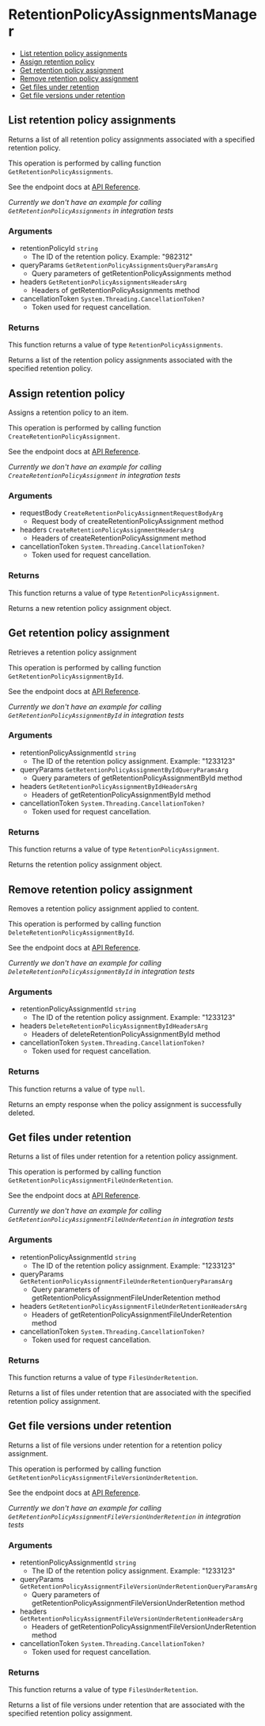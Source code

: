 # RetentionPolicyAssignmentsManager


- [List retention policy assignments](#list-retention-policy-assignments)
- [Assign retention policy](#assign-retention-policy)
- [Get retention policy assignment](#get-retention-policy-assignment)
- [Remove retention policy assignment](#remove-retention-policy-assignment)
- [Get files under retention](#get-files-under-retention)
- [Get file versions under retention](#get-file-versions-under-retention)

## List retention policy assignments

Returns a list of all retention policy assignments associated with a specified
retention policy.

This operation is performed by calling function `GetRetentionPolicyAssignments`.

See the endpoint docs at
[API Reference](https://developer.box.com/reference/get-retention-policies-id-assignments/).

*Currently we don't have an example for calling `GetRetentionPolicyAssignments` in integration tests*

### Arguments

- retentionPolicyId `string`
  - The ID of the retention policy. Example: "982312"
- queryParams `GetRetentionPolicyAssignmentsQueryParamsArg`
  - Query parameters of getRetentionPolicyAssignments method
- headers `GetRetentionPolicyAssignmentsHeadersArg`
  - Headers of getRetentionPolicyAssignments method
- cancellationToken `System.Threading.CancellationToken?`
  - Token used for request cancellation.


### Returns

This function returns a value of type `RetentionPolicyAssignments`.

Returns a list of the retention policy assignments associated with the
specified retention policy.


## Assign retention policy

Assigns a retention policy to an item.

This operation is performed by calling function `CreateRetentionPolicyAssignment`.

See the endpoint docs at
[API Reference](https://developer.box.com/reference/post-retention-policy-assignments/).

*Currently we don't have an example for calling `CreateRetentionPolicyAssignment` in integration tests*

### Arguments

- requestBody `CreateRetentionPolicyAssignmentRequestBodyArg`
  - Request body of createRetentionPolicyAssignment method
- headers `CreateRetentionPolicyAssignmentHeadersArg`
  - Headers of createRetentionPolicyAssignment method
- cancellationToken `System.Threading.CancellationToken?`
  - Token used for request cancellation.


### Returns

This function returns a value of type `RetentionPolicyAssignment`.

Returns a new retention policy assignment object.


## Get retention policy assignment

Retrieves a retention policy assignment

This operation is performed by calling function `GetRetentionPolicyAssignmentById`.

See the endpoint docs at
[API Reference](https://developer.box.com/reference/get-retention-policy-assignments-id/).

*Currently we don't have an example for calling `GetRetentionPolicyAssignmentById` in integration tests*

### Arguments

- retentionPolicyAssignmentId `string`
  - The ID of the retention policy assignment. Example: "1233123"
- queryParams `GetRetentionPolicyAssignmentByIdQueryParamsArg`
  - Query parameters of getRetentionPolicyAssignmentById method
- headers `GetRetentionPolicyAssignmentByIdHeadersArg`
  - Headers of getRetentionPolicyAssignmentById method
- cancellationToken `System.Threading.CancellationToken?`
  - Token used for request cancellation.


### Returns

This function returns a value of type `RetentionPolicyAssignment`.

Returns the retention policy assignment object.


## Remove retention policy assignment

Removes a retention policy assignment
applied to content.

This operation is performed by calling function `DeleteRetentionPolicyAssignmentById`.

See the endpoint docs at
[API Reference](https://developer.box.com/reference/delete-retention-policy-assignments-id/).

*Currently we don't have an example for calling `DeleteRetentionPolicyAssignmentById` in integration tests*

### Arguments

- retentionPolicyAssignmentId `string`
  - The ID of the retention policy assignment. Example: "1233123"
- headers `DeleteRetentionPolicyAssignmentByIdHeadersArg`
  - Headers of deleteRetentionPolicyAssignmentById method
- cancellationToken `System.Threading.CancellationToken?`
  - Token used for request cancellation.


### Returns

This function returns a value of type `null`.

Returns an empty response when the policy assignment
is successfully deleted.


## Get files under retention

Returns a list of files under retention for a retention policy assignment.

This operation is performed by calling function `GetRetentionPolicyAssignmentFileUnderRetention`.

See the endpoint docs at
[API Reference](https://developer.box.com/reference/get-retention-policy-assignments-id-files-under-retention/).

*Currently we don't have an example for calling `GetRetentionPolicyAssignmentFileUnderRetention` in integration tests*

### Arguments

- retentionPolicyAssignmentId `string`
  - The ID of the retention policy assignment. Example: "1233123"
- queryParams `GetRetentionPolicyAssignmentFileUnderRetentionQueryParamsArg`
  - Query parameters of getRetentionPolicyAssignmentFileUnderRetention method
- headers `GetRetentionPolicyAssignmentFileUnderRetentionHeadersArg`
  - Headers of getRetentionPolicyAssignmentFileUnderRetention method
- cancellationToken `System.Threading.CancellationToken?`
  - Token used for request cancellation.


### Returns

This function returns a value of type `FilesUnderRetention`.

Returns a list of files under retention that are associated with the
specified retention policy assignment.


## Get file versions under retention

Returns a list of file versions under retention for a retention policy
assignment.

This operation is performed by calling function `GetRetentionPolicyAssignmentFileVersionUnderRetention`.

See the endpoint docs at
[API Reference](https://developer.box.com/reference/get-retention-policy-assignments-id-file-versions-under-retention/).

*Currently we don't have an example for calling `GetRetentionPolicyAssignmentFileVersionUnderRetention` in integration tests*

### Arguments

- retentionPolicyAssignmentId `string`
  - The ID of the retention policy assignment. Example: "1233123"
- queryParams `GetRetentionPolicyAssignmentFileVersionUnderRetentionQueryParamsArg`
  - Query parameters of getRetentionPolicyAssignmentFileVersionUnderRetention method
- headers `GetRetentionPolicyAssignmentFileVersionUnderRetentionHeadersArg`
  - Headers of getRetentionPolicyAssignmentFileVersionUnderRetention method
- cancellationToken `System.Threading.CancellationToken?`
  - Token used for request cancellation.


### Returns

This function returns a value of type `FilesUnderRetention`.

Returns a list of file versions under retention that are associated with
the specified retention policy assignment.


